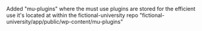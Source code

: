 

Added "mu-plugins" where the must use plugins are stored for the efficient use
it's located at within the fictional-university repo "fictional-university/app/public/wp-content/mu-plugins"
